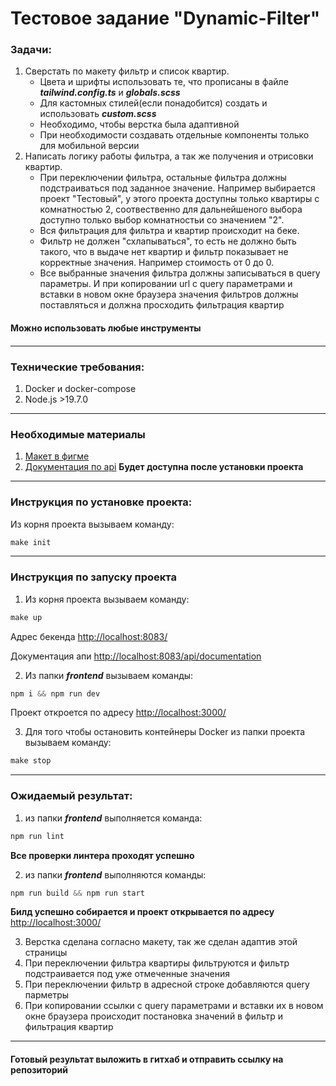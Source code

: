 <h1>Тестовое задание "Dynamic-Filter"</h1>

<h3>Задачи:</h3>

1) Сверстать по макету фильтр и список квартир.
    - Цвета и шрифты использовать те, что прописаны в файле ***tailwind.config.ts*** и ***globals.scss***
    - Для кастомных стилей(если понадобится) создать и использовать ***custom.scss***
    - Необходимо, чтобы верстка была адаптивной
    - При необходимости создавать отдельные компоненты только для мобильной версии
2) Написать логику работы фильтра, а так же получения и отрисовки квартир.
   - При переключении фильтра, остальные фильтра должны подстраиваться под заданное значение. Например выбирается проект "Тестовый", у этого проекта доступны только квартиры с комнатностью 2, соотвественно для дальнейшеного выбора доступно только выбор комнатностьи со значением "2".
   - Вся фильтрация для фильтра и квартир происходит на беке.
   - Фильтр не должен "схлапываться", то есть не должно быть такого, что в выдаче нет квартир и фильтр показывает не корректные значения. Например стоимость от 0 до 0.
   - Все выбранные значения фильтра должны записываться в query параметры. И при копировании url с query параметрами и вставки в новом окне браузера значения фильтров должны поставляться и должна просходить фильтрация квартир

<h4>Можно использовать любые инструменты<h4>

***
<h3>Технические требования:</h3>

1) Docker и docker-compose
2) Node.js >19.7.0 
***
<h3>Необходимые материалы</h3>

1) [Макет в фигме]()
2) [Документация по api]()
**Будет доступна после установки проекта**
***
<h3>Инструкция по установке проекта:</h3>

Из корня проекта вызываем команду:

```php
make init
```

***
<h3>Инструкция по запуску проекта</h3>

1) Из корня проекта вызываем команду:

```php
make up
```

Адрес бекенда
[http://localhost:8083/](http://localhost:8083/)

Документация апи
[http://localhost:8083/api/documentation](http://localhost:8083/api/documentation)

2) Из папки ***frontend*** вызываем команды:
```php
npm i && npm run dev
```
Проект откроется по адресу
[http://localhost:3000/](http://localhost:3000/)

3) Для того чтобы остановить контейнеры Docker из папки проекта вызываем команду:
```php
make stop
```
***
<h3>Ожидаемый результат:</h3>

1) из папки ***frontend*** выполняется команда:
```php
npm run lint
```
**Все проверки линтера проходят успешно**

2) из папки ***frontend*** выполняются команды:
```php
npm run build && npm run start
```
**Билд успешно собирается и проект открывается по адресу**
[http://localhost:3000/](http://localhost:3000/)

3) Верстка сделана согласно макету, так же сделан адаптив этой страницы
4) При переключении фильтра квартиры фильтруются и фильтр подстраивается под уже отмеченные значения
5) При переключении фильтр в адресной строке добавляются query парметры
6) При копировании ссылки с  query параметрами и вставки их в новом окне браузера происходит постановка значений в фильтр и фильтрация квартир
***
<h4>Готовый результат выложить в гитхаб и отправить ссылку на репозиторий</h4>
